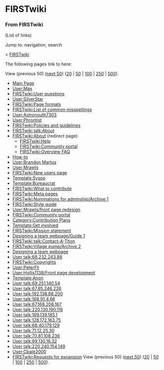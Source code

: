 
# FIRSTwiki

### From FIRSTwiki

(List of links)

Jump to: navigation, search

&lt; [FIRSTwiki](/index.php?title=FIRSTwiki&redirect=no "FIRSTwiki" )  

The following pages link to here:

View (previous 50) ([next
50](/index.php?title=Special:Whatlinkshere/FIRSTwiki&limit=50&from=7303
"Special:Whatlinkshere/FIRSTwiki" ))
([20](/index.php?title=Special:Whatlinkshere/FIRSTwiki&limit=20&from=0
"Special:Whatlinkshere/FIRSTwiki" ) |
[50](/index.php?title=Special:Whatlinkshere/FIRSTwiki&limit=50&from=0
"Special:Whatlinkshere/FIRSTwiki" ) |
[100](/index.php?title=Special:Whatlinkshere/FIRSTwiki&limit=100&from=0
"Special:Whatlinkshere/FIRSTwiki" ) |
[250](/index.php?title=Special:Whatlinkshere/FIRSTwiki&limit=250&from=0
"Special:Whatlinkshere/FIRSTwiki" ) |
[500](/index.php?title=Special:Whatlinkshere/FIRSTwiki&limit=500&from=0
"Special:Whatlinkshere/FIRSTwiki" )).

  * [Main Page](Main_Page "Main Page" )
  * [User:Max](User:Max "User:Max" )
  * [FIRSTwiki:User questions](FIRSTwiki:User_questions "FIRSTwiki:User questions" )
  * [User:SilverStar](User:SilverStar "User:SilverStar" )
  * [FIRSTwiki:Page formats](FIRSTwiki:Page_formats "FIRSTwiki:Page formats" )
  * [FIRSTwiki:List of common misspellings](FIRSTwiki:List_of_common_misspellings "FIRSTwiki:List of common misspellings" )
  * [User:Astronouth7303](User:Astronouth7303 "User:Astronouth7303" )
  * [User:Phrontist](User:Phrontist "User:Phrontist" )
  * [FIRSTwiki:Policies and guidelines](FIRSTwiki:Policies_and_guidelines "FIRSTwiki:Policies and guidelines" )
  * [FIRSTwiki talk:About](FIRSTwiki_talk:About "FIRSTwiki talk:About" )
  * [FIRSTwiki:About](/index.php?title=FIRSTwiki:About&redirect=no "FIRSTwiki:About" ) (redirect page) 
    * [FIRSTwiki:Help](FIRSTwiki:Help "FIRSTwiki:Help" )
    * [FIRSTwiki:Community portal](FIRSTwiki:Community_portal "FIRSTwiki:Community portal" )
    * [FIRSTwiki:Overview FAQ](FIRSTwiki:Overview_FAQ "FIRSTwiki:Overview FAQ" )
  * [How-to](How-to "How-to" )
  * [User:Brandon Martus](User:Brandon_Martus "User:Brandon Martus" )
  * [User:Mrawls](User:Mrawls "User:Mrawls" )
  * [FIRSTwiki:New users page](FIRSTwiki:New_users_page "FIRSTwiki:New users page" )
  * [Template:Sysop](Template:Sysop "Template:Sysop" )
  * [Template:Bureaucrat](Template:Bureaucrat "Template:Bureaucrat" )
  * [FIRSTwiki:What to contribute](FIRSTwiki:What_to_contribute "FIRSTwiki:What to contribute" )
  * [FIRSTwiki:Meta pages](FIRSTwiki:Meta_pages "FIRSTwiki:Meta pages" )
  * [FIRSTwiki:Nominations for adminship/Archive 1](FIRSTwiki:Nominations_for_adminship/Archive_1 "FIRSTwiki:Nominations for adminship/Archive 1" )
  * [FIRSTwiki:Style guide](FIRSTwiki:Style_guide "FIRSTwiki:Style guide" )
  * [User:Mrawls/front page redesign](User:Mrawls/front_page_redesign "User:Mrawls/front page redesign" )
  * [FIRSTwiki:Community portal](FIRSTwiki:Community_portal "FIRSTwiki:Community portal" )
  * [Category:Contribution Plans](Category:Contribution_Plans "Category:Contribution Plans" )
  * [Template:Get involved](Template:Get_involved "Template:Get involved" )
  * [FIRSTwiki:Mission statement](FIRSTwiki:Mission_statement "FIRSTwiki:Mission statement" )
  * [Designing a team webpage/Guide 1](Designing_a_team_webpage/Guide_1 "Designing a team webpage/Guide 1" )
  * [FIRSTwiki talk:Contact-A-Thon](FIRSTwiki_talk:Contact-A-Thon "FIRSTwiki talk:Contact-A-Thon" )
  * [FIRSTwiki:Village pump/Archive 2](FIRSTwiki:Village_pump/Archive_2 "FIRSTwiki:Village pump/Archive 2" )
  * [Designing a team webpage](Designing_a_team_webpage "Designing a team webpage" )
  * [User talk:68.232.243.88](User_talk:68.232.243.88 "User talk:68.232.243.88" )
  * [FIRSTwiki:Copyrights](FIRSTwiki:Copyrights "FIRSTwiki:Copyrights" )
  * [User:PeterFll](User:PeterFll "User:PeterFll" )
  * [User:Hollis1138/Front page development](User:Hollis1138/Front_page_development "User:Hollis1138/Front page development" )
  * [Template:Anon](Template:Anon "Template:Anon" )
  * [User talk:69.251.140.54](User_talk:69.251.140.54 "User talk:69.251.140.54" )
  * [User talk:67.85.246.226](User_talk:67.85.246.226 "User talk:67.85.246.226" )
  * [User talk:192.138.88.200](User_talk:192.138.88.200 "User talk:192.138.88.200" )
  * [User talk:168.91.4.66](User_talk:168.91.4.66 "User talk:168.91.4.66" )
  * [User talk:67.168.208.167](User_talk:67.168.208.167 "User talk:67.168.208.167" )
  * [User talk:220.130.190.116](User_talk:220.130.190.116 "User talk:220.130.190.116" )
  * [User talk:169.139.185.1](User_talk:169.139.185.1 "User talk:169.139.185.1" )
  * [User talk:128.172.163.75](User_talk:128.172.163.75 "User talk:128.172.163.75" )
  * [User talk:68.40.179.129](User_talk:68.40.179.129 "User talk:68.40.179.129" )
  * [User talk:71.12.25.30](User_talk:71.12.25.30 "User talk:71.12.25.30" )
  * [User talk:70.81.108.236](User_talk:70.81.108.236 "User talk:70.81.108.236" )
  * [User talk:69.130.18.32](User_talk:69.130.18.32 "User talk:69.130.18.32" )
  * [User talk:220.240.154.149](User_talk:220.240.154.149 "User talk:220.240.154.149" )
  * [User:Cbale2000](User:Cbale2000 "User:Cbale2000" )
  * [FIRSTwiki:Requests for expansion](FIRSTwiki:Requests_for_expansion "FIRSTwiki:Requests for expansion" )
View (previous 50) ([next
50](/index.php?title=Special:Whatlinkshere/FIRSTwiki&limit=50&from=7303
"Special:Whatlinkshere/FIRSTwiki" ))
([20](/index.php?title=Special:Whatlinkshere/FIRSTwiki&limit=20&from=0
"Special:Whatlinkshere/FIRSTwiki" ) |
[50](/index.php?title=Special:Whatlinkshere/FIRSTwiki&limit=50&from=0
"Special:Whatlinkshere/FIRSTwiki" ) |
[100](/index.php?title=Special:Whatlinkshere/FIRSTwiki&limit=100&from=0
"Special:Whatlinkshere/FIRSTwiki" ) |
[250](/index.php?title=Special:Whatlinkshere/FIRSTwiki&limit=250&from=0
"Special:Whatlinkshere/FIRSTwiki" ) |
[500](/index.php?title=Special:Whatlinkshere/FIRSTwiki&limit=500&from=0
"Special:Whatlinkshere/FIRSTwiki" )).

